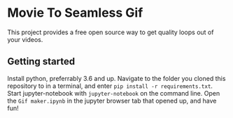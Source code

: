 # Movie To Seamless Gif

This project provides a free open source way to get quality loops out of your videos.

## Getting started

Install python, preferrably 3.6 and up. Navigate to the folder you cloned this repository to in a terminal, and enter `pip install -r requirements.txt`. Start jupyter-notebook with `jupyter-notebook` on the command line. Open the `Gif maker.ipynb` in the jupyter browser tab that opened up, and have fun!
